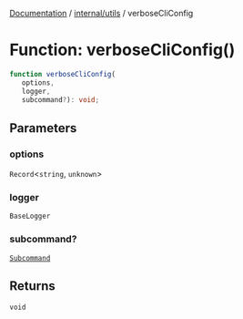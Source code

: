 [Documentation](../../../index.md) / [internal/utils](../index.md) / verboseCliConfig

# Function: verboseCliConfig()

```ts
function verboseCliConfig(
   options, 
   logger, 
   subcommand?): void;
```

## Parameters

### options

`Record`\<`string`, `unknown`\>

### logger

`BaseLogger`

### subcommand?

[`Subcommand`](../type-aliases/Subcommand.md)

## Returns

`void`

